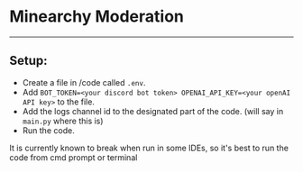 # Minearchy Moderation 
---
## Setup:
- Create a file in /code called `.env`.
- Add ```BOT_TOKEN=<your discord bot token>
OPENAI_API_KEY=<your openAI API key>``` to the file.
- Add the logs channel id to the designated part of the code. (will say in `main.py` where this is)
- Run the code.

It is currently known to break when run in some IDEs, so it's best to run the code from cmd prompt or terminal
